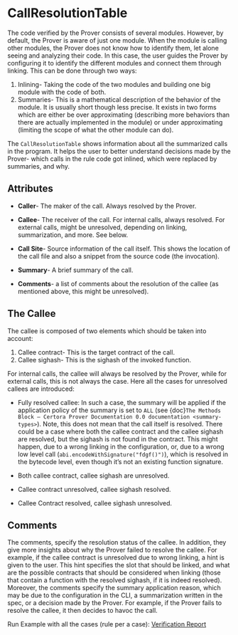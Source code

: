 CallResolutionTable
=================

The code verified by the Prover consists of several modules. However, by default, the Prover is aware of just one module. When the module is calling other modules, the Prover does not know how to identify them, let alone seeing and analyzing their code. In this case, the user guides the Prover by configuring it to identify the different modules and connect them through linking. This can be done through two ways:
1. Inlining- Taking the code of the two modules and building one big module with the code of both.
2. Summaries- This is a mathematical description of the behavior of the module. It is usually short though less precise. It exists in two forms which are either be over approximating (describing more behaviors than there are actually implemented in the module) or under approximating (limiting the scope of what the other module can do).

The `CallResolutionTable` shows information about all the summarized calls in the program.
It helps the user to better understand decisions made by the Prover- which calls in the rule code got inlined, which were replaced by summaries, and why.

Attributes
------

 * **Caller**- The maker of the call. Always resolved by the Prover.

 * **Callee**- The receiver of the call. For internal calls, always resolved. For external calls, might be unresolved, depending on linking, summarization, and more.
See below.

 * **Call Site**- Source information of the call itself. This shows the location of the call file and also a snippet from the source code (the invocation).

 * **Summary**- A brief summary of the call.

 * **Comments**- a list of comments about the resolution of the callee (as mentioned above, this might be unresolved).


The Callee
------

The callee is composed of two elements which should be taken into account:
1. Callee contract- This is the target contract of the call.
2. Callee sighash- This is the sighash of the invoked function.

For internal calls, the callee will always be resolved by the Prover, while for external calls, this is not always the case.
Here all the cases for unresolved callees are introduced:

 * Fully resolved callee: In such a case, the summary will be applied if the application policy of the summary is set to `ALL`
(see {doc}`The Methods Block — Certora Prover Documentation 0.0 documentation <summary-types>`).
Note, this does not mean that the call itself is resolved. There could be a case where both the callee contract and the callee sighash are resolved, but the sighash is not found in the contract.
This might happen, due to a wrong linking in the configuration, or, due to a wrong low level call (`abi.encodeWithSignature("fdgf()")`), which is resolved in the bytecode level, even though it’s not an existing function signature.

 * Both callee contract, callee sighash are unresolved.

 * Callee contract unresolved, callee sighash resolved.

 * Callee Contract resolved, callee sighash unresolved.


 Comments
------

The comments, specify the resolution status of the callee.
In addition, they give more insights about why the Prover failed to resolve the callee.
For example, if the callee contract is unresolved due to wrong linking, a hint is given to the user. This hint specifies the slot that should be linked, and what are the possible contracts that should be considered when linking (those that contain a function with the resolved sighash, if it is indeed resolved).
Moreover, the comments specify the summary application reason, which may be due to the configuration in the CLI, a summarization written in the spec, or a decision made by the Prover.
For example, if the Prover fails to resolve the callee, it then decides to havoc the call.


Run Example with all the cases (rule per a case):
[Verification Report][report]

[report]: https://vaas-stg.certora.com/output/20941/5deeb346152849f3976f4a68a30c8822?anonymousKey=1bf252ca0e1aae98e20d2daac6c0e6b3a03a0819